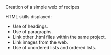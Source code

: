 Creation of a simple web of recipes

HTML skills displayed:
- Use of headings.
- Use of paragraphs.
- Link other .html files within the same project.
- Link images from the web.
- Use of unordered lists and ordered lists.
